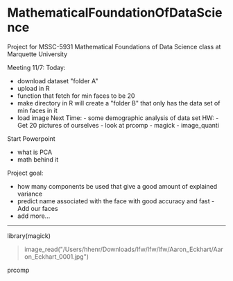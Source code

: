 # MathematicalFoundationOfDataScience
Project for MSSC-5931 Mathematical Foundations of Data Science class at Marquette University 

Meeting 11/7:
  Today: 
   - download dataset "folder A"
   - upload in R
   - function that fetch for min faces to be 20
   - make directory in R will create a "folder B" that only has the data set of min faces in it
   - load image
  Next Time:
    - some demographic analysis of data set
  HW:
    - Get 20 pictures of ourselves
    - look at prcomp
    - magick - image_quanti

  Start Powerpoint
  - what is PCA
  - math behind it


  Project goal:
  - how many components be used that give a good amount of explained variance
  - predict name associated with the face with good accuracy and fast
        - Add our faces
  - add more...




------------------------
library(magick)
> image_read("/Users/hhenr/Downloads/lfw/lfw/lfw/Aaron_Eckhart/Aaron_Eckhart_0001.jpg")

prcomp

